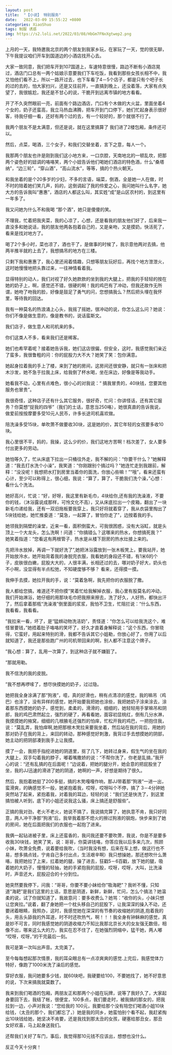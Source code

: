 ```yaml
---
layout: post
title:  "【小说】 特别服务"
date:   2022-03-09 15:55:22 +0800
categories: XiaoShuo
tags: 制服 诱惑
img: https://s2.loli.net/2022/03/08/HbGm7FNxXgtwep2.png
---
```

上月的一天，我特邀我北京的两个朋友到我家乡玩，在家玩了一天，觉的很无聊，下午我提议咱们开车到国道边的小酒店找开心去。

大家一致同意，我们把车开到107国道上，车速特意很慢，路边不断有小酒店晃过，酒店门口总有一两个姑娘示意要我们下车吃饭，我看到那些女孩长相不中，我又怕他们看不上，所以一路开过去，也下车看了4－5个店子，都是只有个吧子长的过的去的，怕大家扫兴，还是又往前开，一直搞到晚上，还没着落，大家有点失望了，我很尴尬，我还是不甘心的说，干脆开到远离市镇的地方看看。

开了不久突然眼前一亮，前面有个路边酒店，门口有个木做的大火盆，里面坐着4个女的，奶子还蛮高，我立马热血沸腾，把车开到门口停下，她们忙起身表示很好客，待我仔细一看，还好有两个过的去，有一个较好的，那个就很不行了。

我两个朋友不是太满意，但还是说，就在这里搞算了 我们进了2楼包厢，条件还可以。

然后，点菜，喝酒，三个女子，和我们交替坐着，言下之意，每人一个。

我那两个朋友也许是刚到我们这小地方来，一口京腔，天南地北的一顿乱坎，把那两个姿色好的妞调的咯咯笑，两个小妞告诉他们喝她们酒店的特色酒，什么“桑塔纳”，“边三轮”，“穿山酒”，“高山流水”，等等，搞的个热火朝天。

和我坐着的是个20多岁的少妇，不多的言语，端菜，倒酒，全是她一人在做，时不时的陪着她们笑几声，妈的，这倒调起了我的伶爱之心，我问她叫什么名字，她大方的告诉我叫“惠惠”，酒店的人都这么叫，其实姓“成”是山区农村的，到这里有一年多了。

我又问她为什么不和我喝 “那个酒”，她只是傻傻的笑。

不理我，忙着把我夹菜，我的心凉了，心想，还是看我的朋友他们好了，后来我一直没多和她说话，我的朋友他两各抱着自己的，又是亲吻，又是摸奶，快活死了，看来是找对地方了。

喝了2个多小时，菜也凉了，酒也干了，是做事的时候了，我示意他两对去搞，他两半推半就的上去了，我想搞吊的地方在三楼。

只剩下我和惠惠了，我心里还闹着情趣，只想等朋友玩好后，再找个地方泄泄火，这时她慢慢地把头靠过来，一往神情看着我。

显得特别的动人，我们对视了好久她款款的坐到我的大腿上，把我的手轻轻的按在她的奶子上，啊，感觉还不错，很硬的啊！我的鸡巴有了冲动，但我还故作无所谓，她吻了吻我的脸，好像是鼓足了勇气的问，您想搞我么？然后把头埋在我怀里，等待我的回达。

我有一种莫名的热浪涌上心头，我摇了摇她，很冲动的说，你怎么这么问？她说：你们不像是做生意的，像是教书的，说话蛮斯文。

我们店子，做生意人和司机来的多。

你们这类人不多，看来我们还是稀客。

她们也希罕着呢？接着她告诉我，她们这店很偏，但安全，这时，我感觉我们亲近了蛮多，我很鲁粗的问：你的屁股力大不大？她笑了笑：包你满意。

她起身拉着我的手上了楼，来到了她的房间，这房间还很安静，就只有一张床和把木沙发，她不急于拉我上床，给我倒了杯水喝，坐在床边，好像是等我动手。

她看我不动，心里有点难色，很小心的对我说：“ 搞我冒贵的，40块钱，您要其他服务也冒贵”。

我很奇怪，这种店子还有什么其它服务，很好奇，忙问：你讲怪话，还有其它服务？你莫想“捉我的四爷”（我们的土话，意思当250咯），她很真直的告诉我说，做爱前按按摩要多受10元人民币，许多长途司机喜欢做。

陪洗澡多受15块，单吹萧不做要收30块，这是她的价，其它年轻的女孩要多收10块。

我心里很不平，妈的，我操，这么少的价，我们这地方苦啊！档次差了，女人要多付出更多的劳动。

她怕等久了，忙从床底下拉出一只桶往外走，我不解的问：“你要干什么？”她解释道：“我去打水洗个小澡”，我笑道：“你刚跟别个搞过吗？”她连忙走到我跟前，解释：“没没呢！我想把水打到房里当着你的面洗，你放心些嘛！”“哦”，看来还蛮有心计，至少可以称得上，很心细，我说：“算了，算了，干脆我们洗个澡，”心想：看什么个洗法。

她好高兴，忙说：“好，好呀，我这里有新毛巾，4块给你,还有我的洗澡液，不要你的钱，（沐浴露说成那样，可怜文化不高），又从床底拉出一个皮箱，翻出了一块新毛巾递给我，还有一双旧拖板要我穿上，我只好将就着穿了，我从衣袋里掏出了5块钱给她，她忙推委道：“莫急，一起算了，冒怕你走了”，边按着我的手。

她领我到隔壁的澡堂，近来一看，面积倒蛮大，可我很困惑，没有大浴缸，就是头顶上一个大龙头，怎么洗啊！问道：“你搞错么？这哪来的热水，你想搞死我？” 她笑着指道：“您看这有两根管子，热水是从楼下厨房的热水灶接上来的。

先把泠水放掉，再调一下就好洗了”,她把沐浴露放到一张木板凳上，要我站开，她开始放泠水，她开始背着我的身脱完衣服，我看她的身段还不错，有1米6的个子，皮肤很白嫩，屁股大大的，人很丰满，长相还过的去，哪对奶子好大，奶头也不小啊，没显得有半点松弛，不知硬度够不够？ 看来，还得摸一摸。

我伸手去摸，她拉开我的手，说：“莫着急啊，我先把你的衣服脱了撒。

我人都给您搞，难道还不把你摸”笑着忙给我解掉衣服，我心里有股莫名的冲动，我们开始淋浴，她仔细的用那块毛巾把我擦来擦去，洗了好久，人好热，都快出汗了，然后拿着那瓶“洗澡液”倒里面的浆浆，我怕不卫生，忙阻拦说：“什么东西，我看看，我看看。

”我拉来一看，坏了，是“猛蛳动物洗洁奶”，责怪道：“你怎么可以给我洗这个，难怪冒要钱，”她捂着肚子咯咯的笑坏了，好久才直着身解释说：“这个东西，你冒晓得，它蛮好，用起来特别的滑，我都不告诉其它小姐勒，你放心好了，你用了以后就知道了，我还是那些跑广州的司机带回来的啊，别人都不注意这个牌子。

”我心想：算了，乱用一次算了，到这种店子就不嫌脏了。

“那就用勒。

我不信洗的我的皮脱。

”我不想再啰嗦了，想尽快摸她的奶子，过过隐。

她把我全身涂满了那“狗液”，噫，真的好滑也，稍有点清凉的感觉，我的嘛吊（鸡巴）也涂了，没有异样的感觉，她开始要我把她也涂些，我把她奶子涂来涂去，涂着那东西摸她的奶子，感觉到，柔柔的，滑滑的，细细的，她轻轻用手掌嘛吊和阴郎，我的鸡巴肃然起立，强烈的硬了，再看看她，面容初显桃红，倒有几分水淋，我摸摸她的掖窝，细细的几根腋毛还强烈的怕痒，忙松开我的鸡巴，一把抱住我，说：“莫乱弄，我怕痒啊,她把那根木凳拉来要我坐着，然后站在我的背后，用她的那对奶子在我的背上，来回的转动，那种感觉好刺激，我背过手去想摸她的阴部，她主动的把阴部凑到我手上让我摸。

摸了一会，我把手指挖进她的阴道里，抠了几下，她转过身来，假生气的坐在我的大腿上，双手勾着我的脖子，嘟着嘴撒娇的说：“不帮你洗了，你老是乱搞，”我开心的说：“还有乱搞的在后面呢！”边说着，把她的腿分开，她会意的把屁股坐了坐，我的JJ迅速的滑进了她的阴道，她啊的一声，好想是期待了很久。

然后，我抱着她挺了200多挺，搞的木凳嘎嘎作响，那JJ带着那“狗液”一进一出，蛮滑爽，的确感觉不一般，她紧抱着我，哎呀，哎呀叫个不停，搞了 3－4分钟她突然站了起来，紧抱着我，对着我的耳边，轻轻的说：“我们还是快洗了，到这里搞怕被人听到，底下的小姐还说我这么骚，床上搞还是舒服些”。

正搞的我对劲，老火不老火，她说不搞了，我说搞完算了，她执意不肯，我只好同意，两人冲干净那“狗液”后，我举我着那不熄火的擦过狗液的钢炮，快步来到了她的房间，她在后面把我们的衣服也一起抱了进来。

我俩一起钻进被子里，床上还蛮香的，我问我还要不要吹萧，我说，你是不是要多收我30块钱，她笑了笑，说：哥哥，你莫讲钱咯，你答应我以后多来几次，照顾小妹，吹萧全免费，说着要给我吹，（当时我没有想，后来在车上想，做这行也不易，想多搞点钱，宁肯自己多付出点，生活艰辛啊）我只想操她，那还想吹什么萧咯，我把她拉了上来，扛着她的腿，操了进去，狂戳5－6百戳，放下她的腿，吸着她的大奶子，慢慢的轻抽，她的手紧抱我的屁股，哎呀，哎呀，大叫，比洗澡时，声音还大，屁股迎合的十分到位。

她突然要我停下，问我：“哥哥，你要不要小妹给你”吸海耙”？我听不懂，只知道“海耙”是我们这里的土话，意思是阴道，新鲜，新鲜，忙问，怎么个搞法？她温柔的说，试了你就知道了，我故意问：要多收费么？她骂：“收你的头，小妹只想让您爽拉。”说着，翻了身她把一个枕头移自己的屁股下，让我深深的操入不动，还要闭着眼睛，我照办，这时，我感觉她在深深的有节奏的收缩她的阴道,抱着我的头，用舌头舔我的外耳道，时不时还吹热气，啊！！！我全身有钟稣麻的感觉，真是妙不可言，同时我感觉她的阴道收缩力不知比我那北京长大的女友强无数倍，相像不出，哪来这么大的力，我实在忍不住了，在她强烈阴缩中，猛干她，两人嘟 “哎呀，哎呀，”的干完最后一刻。

我可是第一次叫出声音。太完美了。

至今每每想起那次情景，我的耳朵眼总有一点凉爽爽的感觉.上完后，我感觉体力特好，像跑了1000米洗了澡后的感觉。

穿好衣服，我问她要多少钱，就60块吧，我硬要给100，不要她找了，她不好意思的说，下次来搞我就莫数了。

我来到我们喝酒的包厢，两朋友正和那两个小姐在玩牌，说等了我好久了，大家起身要回下去，我结了帐，很便宜，100多点，我们要走时，被我搞的那女的，把我拉到一边，小声对我说：“您给我的 100元，我要给那个没有陪您们喝酒小姐10块给钱，（太丑的那个，我们都忘了，）她是我的同乡，她蛮怕别个看不起，我赶紧掏出10块钱给她，她坚决不肯要，还是我找到那太丑的女孩，硬塞给那丑女，那丑女好欢喜，马上起身送我们。

还帮我们关好了车门，事后，我觉得那10元钱不应该出，想想也没什么。

反正今天十分爽！